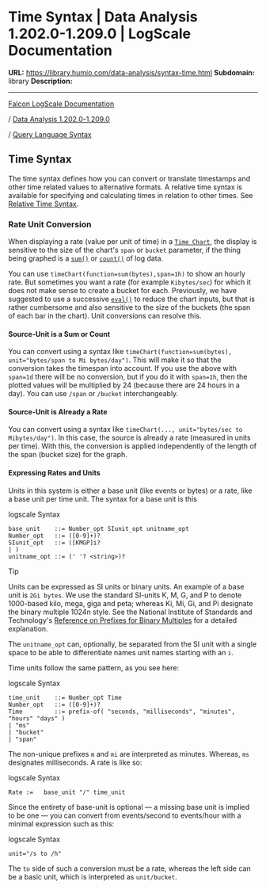# Time Syntax | Data Analysis 1.202.0-1.209.0 | LogScale Documentation

**URL:** https://library.humio.com/data-analysis/syntax-time.html
**Subdomain:** library
**Description:** 

---

[Falcon LogScale Documentation](https://library.humio.com)

/ [Data Analysis 1.202.0-1.209.0](data-analysis-docs.html)

/ [Query Language Syntax](syntax.html)

## Time Syntax

The time syntax defines how you can convert or translate timestamps and other time related values to alternative formats. A relative time syntax is available for specifying and calculating times in relation to other times. See [Relative Time Syntax](syntax-time-relative.html "Relative Time Syntax"). 

### Rate Unit Conversion

When displaying a rate (value per unit of time) in a [`Time Chart`](widgets-timechart.html "Time Chart"), the display is sensitive to the size of the chart's `span` or `bucket` parameter, if the thing being graphed is a [`sum()`](functions-sum.html "sum\(\)") or [`count()`](functions-count.html "count\(\)") of log data. 

You can use `timeChart(function=sum(bytes),span=1h)` to show an hourly rate. But sometimes you want a rate (for example `Kibytes/sec`) for which it does not make sense to create a bucket for each. Previously, we have suggested to use a successive [`eval()`](functions-eval.html "eval\(\)") to reduce the chart inputs, but that is rather cumbersome and also sensitive to the size of the buckets (the span of each bar in the chart). Unit conversions can resolve this. 

#### Source-Unit is a Sum or Count

You can convert using a syntax like `timeChart(function=sum(bytes), unit="bytes/span to Mi bytes/day")`. This will make it so that the conversion takes the timespan into account. If you use the above with `span=1d` there will be no conversion, but if you do it with `span=1h`, then the plotted values will be multiplied by 24 (because there are 24 hours in a day). You can use `/span` or `/bucket` interchangeably. 

#### Source-Unit is Already a Rate

You can convert using a syntax like `timeChart(..., unit="bytes/sec to Mibytes/day")`. In this case, the source is already a rate (measured in units per time). With this, the conversion is applied independently of the length of the span (bucket size) for the graph. 

#### Expressing Rates and Units

Units in this system is either a base unit (like events or bytes) or a rate, like a base unit per time unit. The syntax for a base unit is this 

logscale Syntax
    
    
    base_unit    ::= Number_opt SIunit_opt unitname_opt
    Number_opt   ::= ([0-9]+)?
    SIunit_opt   ::= ([KMGP]i?
    | )
    unitname_opt ::= (' '? <string>)?

Tip

Units can be expressed as SI units or binary units. An example of a base unit is `2Gi bytes`. We use the standard SI-units K, M, G, and P to denote 1000-based kilo, mega, giga and peta; whereas Ki, Mi, Gi, and Pi designate the binary multiple 1024n style. See the National Institute of Standards and Technology's [Reference on Prefixes for Binary Multiples](http://physics.nist.gov/cuu/Units/binary.html) for a detailed explanation. 

The `unitname_opt` can, optionally, be separated from the SI unit with a single space to be able to differentiate names unit names starting with an `i`. 

Time units follow the same pattern, as you see here: 

logscale Syntax
    
    
    time_unit    ::= Number_opt Time
    Number_opt   ::= ([0-9]+)?
    Time         ::= prefix-of( "seconds, "milliseconds", "minutes", "hours" "days" )
    | "ms"
    | "bucket"
    | "span"

The non-unique prefixes `m` and `mi` are interpreted as minutes. Whereas, `ms` designates milliseconds. A rate is like so: 

logscale Syntax
    
    
    Rate :=   base_unit "/" time_unit

Since the entirety of base-unit is optional — a missing base unit is implied to be one — you can convert from events/second to events/hour with a minimal expression such as this: 

logscale Syntax
    
    
    unit="/s to /h"

The `to` side of such a conversion must be a rate, whereas the left side can be a basic unit, which is interpreted as `unit/bucket`.

